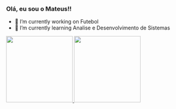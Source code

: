 ### Olá, eu sou o Mateus!!

- 🔭 I’m currently working on Futebol
- 🌱 I’m currently learning Analise e Desenvolvimento de Sistemas

<div>
  <a href="https://github.com/MateuscardosoRocha">
  <img height="180em" src="https://github-readme-stats.vercel.app/api?username=MateuscardosoRocha&show_icons=true&theme=dracula&include_all_commits=true&count_private=true"/>
  <img height="180em" src="https://github-readme-stats.vercel.app/api/top-langs/?username=MateuscardosoRocha&layout=compact&langs_count=7&theme=dracula"/>
</div>
